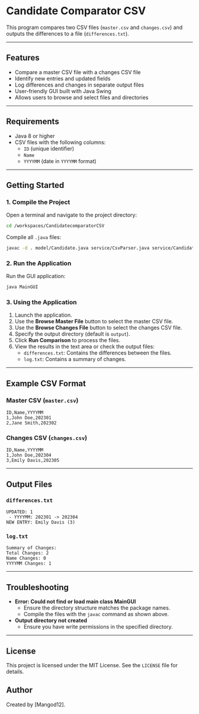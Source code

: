 # Candidate Comparator CSV

This program compares two CSV files (`master.csv` and `changes.csv`) and outputs the differences to a file (`differences.txt`).

---

## Features
- Compare a master CSV file with a changes CSV file
- Identify new entries and updated fields
- Log differences and changes in separate output files
- User-friendly GUI built with Java Swing
- Allows users to browse and select files and directories

---

## Requirements
- Java 8 or higher
- CSV files with the following columns:
  - `ID` (unique identifier)
  - `Name`
  - `YYYYMM` (date in `YYYYMM` format)

---

## Getting Started

### 1. Compile the Project

Open a terminal and navigate to the project directory:

```bash
cd /workspaces/CandidatecomparatorCSV
```

Compile all `.java` files:

```bash
javac -d . model/Candidate.java service/CsvParser.java service/CandidateComparator.java MainGUI.java
```

### 2. Run the Application

Run the GUI application:

```bash
java MainGUI
```

### 3. Using the Application
1. Launch the application.
2. Use the **Browse Master File** button to select the master CSV file.
3. Use the **Browse Changes File** button to select the changes CSV file.
4. Specify the output directory (default is `output`).
5. Click **Run Comparison** to process the files.
6. View the results in the text area or check the output files:
   - `differences.txt`: Contains the differences between the files.
   - `log.txt`: Contains a summary of changes.

---

## Example CSV Format

### Master CSV (`master.csv`)
```csv
ID,Name,YYYYMM
1,John Doe,202301
2,Jane Smith,202302
```

### Changes CSV (`changes.csv`)
```csv
ID,Name,YYYYMM
1,John Doe,202304
3,Emily Davis,202305
```

---

## Output Files

### `differences.txt`
```
UPDATED: 1
 - YYYYMM: 202301 -> 202304
NEW ENTRY: Emily Davis (3)
```

### `log.txt`
```
Summary of Changes:
Total Changes: 2
Name Changes: 0
YYYYMM Changes: 1
```

---

## Troubleshooting
- **Error: Could not find or load main class MainGUI**
  - Ensure the directory structure matches the package names.
  - Compile the files with the `javac` command as shown above.
- **Output directory not created**
  - Ensure you have write permissions in the specified directory.

---

## License
This project is licensed under the MIT License. See the `LICENSE` file for details.

## Author
Created by [Mangod12].
